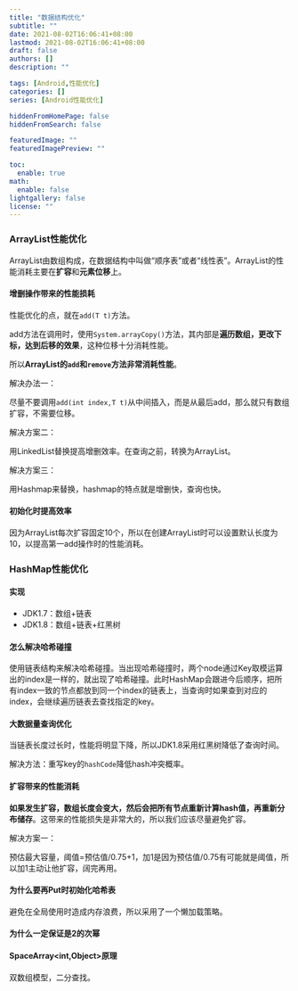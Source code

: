 ```yaml
---
title: "数据结构优化"
subtitle: ""
date: 2021-08-02T16:06:41+08:00
lastmod: 2021-08-02T16:06:41+08:00
draft: false
authors: []
description: ""

tags: [Android,性能优化]
categories: []
series: [Android性能优化]

hiddenFromHomePage: false
hiddenFromSearch: false

featuredImage: ""
featuredImagePreview: ""

toc:
  enable: true
math:
  enable: false
lightgallery: false
license: ""
---
```


<!--more-->

### ArrayList性能优化

ArrayList由数组构成，在数据结构中叫做“顺序表”或者“线性表”。ArrayList的性能消耗主要在**扩容**和**元素位移**上。

#### 增删操作带来的性能损耗

性能优化的点，就在`add(T t)`方法。

add方法在调用时，使用`System.arrayCopy()`方法，其内部是**遍历数组，更改下标，达到后移的效果**，这种位移十分消耗性能。

所以**ArrayList的`add`和`remove`方法非常消耗性能**。

解决办法一：

尽量不要调用`add(int index,T t)`从中间插入，而是从最后add，那么就只有数组扩容，不需要位移。

解决方案二：

用LinkedList替换提高增删效率。在查询之前，转换为ArrayList。

解决方案三：

用Hashmap来替换，hashmap的特点就是增删快，查询也快。

#### 初始化时提高效率

因为ArrayList每次扩容固定10个，所以在创建ArrayList时可以设置默认长度为10，以提高第一add操作时的性能消耗。

### HashMap性能优化

#### 实现

- JDK1.7：数组+链表
- JDK1.8：数组+链表+红黑树

#### 怎么解决哈希碰撞

使用链表结构来解决哈希碰撞。当出现哈希碰撞时，两个node通过Key取模运算出的index是一样的，就出现了哈希碰撞。此时HashMap会跟进今后顺序，把所有index一致的节点都放到同一个index的链表上，当查询时如果查到对应的index，会继续遍历链表去查找指定的key。

#### 大数据量查询优化

当链表长度过长时，性能将明显下降，所以JDK1.8采用红黑树降低了查询时间。

解决方法：重写key的`hashCode`降低hash冲突概率。

#### 扩容带来的性能消耗

**如果发生扩容，数组长度会变大，然后会把所有节点重新计算hash值，再重新分布储存**。这带来的性能损失是非常大的，所以我们应该尽量避免扩容。

解决方案一：

预估最大容量，阈值=预估值/0.75+1，加1是因为预估值/0.75有可能就是阈值，所以加1主动让他扩容，阔完再用。

#### 为什么要再Put时初始化哈希表

避免在全局使用时造成内存浪费，所以采用了一个懒加载策略。

#### 为什么一定保证是2的次幂

#### SpaceArray<int,Object>原理

双数组模型，二分查找。
